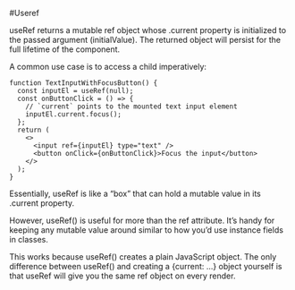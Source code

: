 #Useref

useRef returns a mutable ref object whose .current property is initialized to the passed argument (initialValue). The returned object will persist for the full lifetime of the component.


A common use case is to access a child imperatively:

```
function TextInputWithFocusButton() {
  const inputEl = useRef(null);
  const onButtonClick = () => {
    // `current` points to the mounted text input element
    inputEl.current.focus();
  };
  return (
    <>
      <input ref={inputEl} type="text" />
      <button onClick={onButtonClick}>Focus the input</button>
    </>
  );
}
```

Essentially, useRef is like a “box” that can hold a mutable value in its .current property.

However, useRef() is useful for more than the ref attribute. It’s handy for keeping any mutable value around similar to how you’d use instance fields in classes.

This works because useRef() creates a plain JavaScript object. The only difference between useRef() and creating a {current: ...} object yourself is that useRef will give you the same ref object on every render.